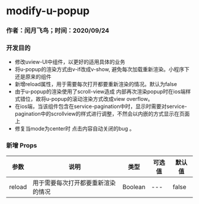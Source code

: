 #  modify-u-popup
### 作者：闰月飞鸟；时间：2020/09/24
### 开发目的
- 修改uview-UI中组件，以更好的适用具体的业务
- 将u-popup的渲染方式由v-if改成v-show, 避免每次加载重新渲染。小程序下还是原来的组件
- 新增reload属性，用于需要每次打开都要重新渲染的情况。默认为false
- 由于u-popup的渲染使用了scroll-view造成 内部再次渲染popup时在ios端样式错位，故将u-popup的滚动渲染方式改成view overflow。
- 在ios端，当该组件包含在service-pagination中时，显示时需要对service-pagination中的scrollview的样式进行调整，不然会以内嵌的方式显示在页面上
- 修复当mode为center时 点击内容自动关闭的bug 。
### 新增 Props 

参数 |说明|类型|可选值|默认值
---|---|---|---|---
reload|用于需要每次打开都要重新渲染的情况|Boolean|---|false

 



 


 


